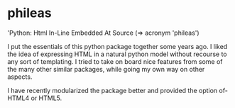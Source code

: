 # phileas
'Python: Html In-Line Embedded At Source (=> acronym 'phileas')

I put the essentials of this python package together some years ago. I liked the idea of expressing
HTML in a natural python model without recourse to any sort of templating. I tried to take on board
nice features from some of the many other similar packages, while going my own way on other aspects.

I have recently modularized the package better and provided the option of-HTML4 or HTML5.

